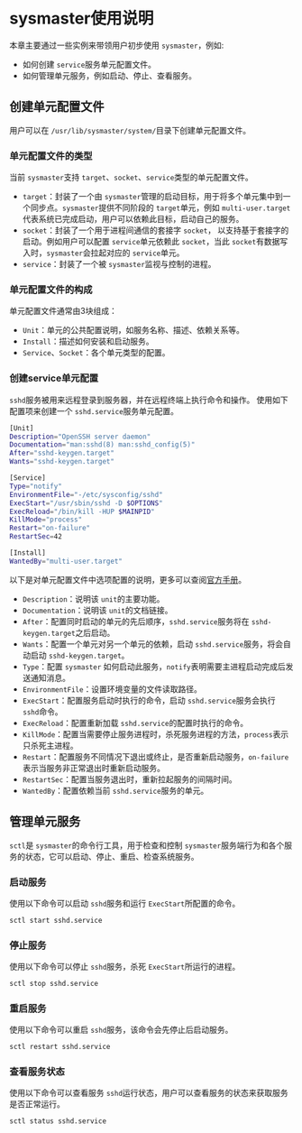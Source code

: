 # sysmaster使用说明

本章主要通过一些实例来带领用户初步使用 `sysmaster`，例如:

* 如何创建 `service`服务单元配置文件。
* 如何管理单元服务，例如启动、停止、查看服务。

## 创建单元配置文件

用户可以在 `/usr/lib/sysmaster/system/`目录下创建单元配置文件。

### 单元配置文件的类型

当前 `sysmaster`支持 `target`、`socket`、`service`类型的单元配置文件。

* `target`：封装了一个由 `sysmaster`管理的启动目标，用于将多个单元集中到一个同步点。`sysmaster`提供不同阶段的 `target`单元，例如   `multi-user.target`代表系统已完成启动，用户可以依赖此目标，启动自己的服务。
* `socket`：封装了一个用于进程间通信的套接字 `socket`， 以支持基于套接字的启动。例如用户可以配置 `service`单元依赖此 `socket`，当此 `socket`有数据写入时，`sysmaster`会拉起对应的 `service`单元。
* `service`：封装了一个被 `sysmaster`监视与控制的进程。

### 单元配置文件的构成

单元配置文件通常由3块组成：

* `Unit`：单元的公共配置说明，如服务名称、描述、依赖关系等。
* `Install`：描述如何安装和启动服务。
* `Service`、`Socket`：各个单元类型的配置。

### 创建service单元配置

`sshd`服务被用来远程登录到服务器，并在远程终端上执行命令和操作。
使用如下配置项来创建一个 `sshd.service`服务单元配置。

```bash
[Unit]
Description="OpenSSH server daemon"
Documentation="man:sshd(8) man:sshd_config(5)"
After="sshd-keygen.target"
Wants="sshd-keygen.target"

[Service]
Type="notify"
EnvironmentFile="-/etc/sysconfig/sshd"
ExecStart="/usr/sbin/sshd -D $OPTIONS"
ExecReload="/bin/kill -HUP $MAINPID"
KillMode="process"
Restart="on-failure"
RestartSec=42

[Install]
WantedBy="multi-user.target"
```

以下是对单元配置文件中选项配置的说明，更多可以查阅[官方手册](https://openeuler-sysmaster.github.io/sysmaster/index_zh/)。

* `Description`：说明该 `unit`的主要功能。
* `Documentation`：说明该 `unit`的文档链接。
* `After`：配置同时启动的单元的先后顺序，`sshd.service`服务将在 `sshd-keygen.target`之后启动。
* `Wants`：配置一个单元对另一个单元的依赖，启动 `sshd.service`服务，将会自动启动 `sshd-keygen.target`。
* `Type`：配置 `sysmaster` 如何启动此服务，`notify`表明需要主进程启动完成后发送通知消息。
* `EnvironmentFile`：设置环境变量的文件读取路径。
* `ExecStart`：配置服务启动时执行的命令，启动 `sshd.service`服务会执行 `sshd`命令。
* `ExecReload`：配置重新加载 `sshd.service`的配置时执行的命令。
* `KillMode`：配置当需要停止服务进程时，杀死服务进程的方法，`process`表示只杀死主进程。
* `Restart`：配置服务不同情况下退出或终止，是否重新启动服务，`on-failure`表示当服务非正常退出时重新启动服务。
* `RestartSec`：配置当服务退出时，重新拉起服务的间隔时间。
* `WantedBy`：配置依赖当前 `sshd.service`服务的单元。

## 管理单元服务

`sctl`是 `sysmaster`的命令行工具，用于检查和控制 `sysmaster`服务端行为和各个服务的状态，它可以启动、停止、重启、检查系统服务。

### 启动服务

使用以下命令可以启动 `sshd`服务和运行 `ExecStart`所配置的命令。

```bash
sctl start sshd.service
```

### 停止服务

使用以下命令可以停止 `sshd`服务，杀死 `ExecStart`所运行的进程。

```bash
sctl stop sshd.service
```

### 重启服务

使用以下命令可以重启 `sshd`服务，该命令会先停止后启动服务。

```bash
sctl restart sshd.service
```

### 查看服务状态

使用以下命令可以查看服务 `sshd`运行状态，用户可以查看服务的状态来获取服务是否正常运行。

```bash
sctl status sshd.service
```
